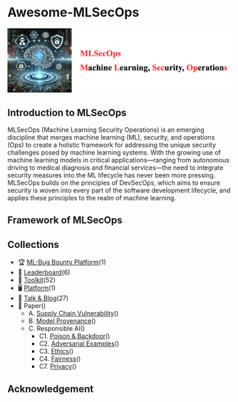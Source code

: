# Awesome-MLSecOps

[<img src="figure/Title.png" alt="Awesome-LM-SSP" width="800" height="auto" class="center">](.)

## Introduction to MLSecOps

MLSecOps (Machine Learning Security Operations) is an emerging discipline that merges machine learning (ML), security, and operations (Ops) to create a holistic framework for addressing the unique security challenges posed by machine learning systems. With the growing use of machine learning models in critical applications—ranging from autonomous driving to medical diagnosis and financial services—the need to integrate security measures into the ML lifecycle has never been more pressing. MLSecOps builds on the principles of DevSecOps, which aims to ensure security is woven into every part of the software development lifecycle, and applies these principles to the realm of machine learning.

## Framework of MLSecOps

## Collections
- 🏆 [ML-Bug Bounty Platform](resource/mL-bug-bounty-platform.md)(1)
- 🏅 [Leaderboard](resource/leaderboard.md)(6)
- 🧰 [Toolkit](resource/toolkit.md)(52)
- 🖥️ [Platform](resource/platform.md)(1)
- 🎤 [Talk & Blog](resource/talk.md)(27)
- 📄 Paper() 
  - A. [Supply Chain Vulnerability](resource/supply_chain_vul.md)()
  - B. [Model Provenance](resource/model_provenance.md)()
  - C. Responsible AI()
    - C1. [Poison & Backdoor](resource/poison_backdoor.md)()
    - C2. [Adversarial Examples](resource/adversarial_examples.md)()
    - C3. [Ethics](resource/ethics.md)()
    - C4. [Fairness](resource/fairness.md)()
    - C7. [Privacy](resource/privacy.md)()

## Acknowledgement

  
